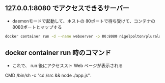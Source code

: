 ## 127.0.0.1:8080 でアクセスできるサーバー


* daemonモードで起動して、ホストの 80ポートで待ち受けて、コンテナの 8080ポートとマップする
```sh
docker container run -d --name webserver -p 80:8080 nigelpolton/pluralsight-docker-ci
```




## docker container run 時のコマンド

* これで、 run 後にアクセススト Web ページが表示される

CMD
/bin/sh -c "cd /src && node ./app.js".
